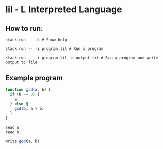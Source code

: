 # lil - L Interpreted Language

## How to run:
```shell
stack run -- -h # Show help
```

```shell
stack run -- -i program.lil # Run a program
```

```shell
stack run -- -i program.lil -o output.txt # Run a program and write output to file
```

## Example program
```js
function gcd(a, b) {
  if (b == 0) {
    a
  } else {
    gcd(b, a % b)
  }
}

read a;
read b;

write gcd(a, b)
```
